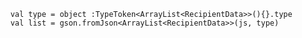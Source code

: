 
        val type = object :TypeToken<ArrayList<RecipientData>>(){}.type
        val list = gson.fromJson<ArrayList<RecipientData>>(js, type)  
        